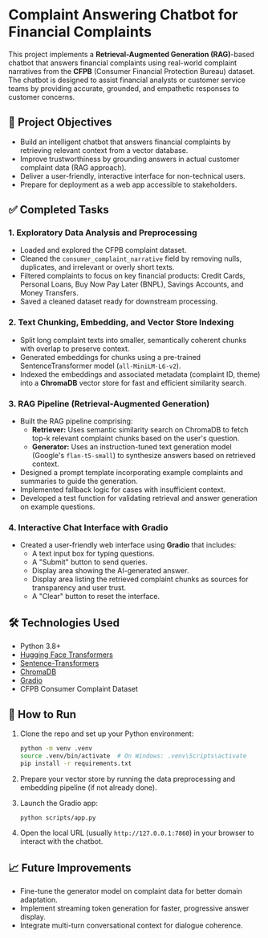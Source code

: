 # Complaint Answering Chatbot for Financial Complaints

This project implements a **Retrieval-Augmented Generation (RAG)**-based chatbot that answers financial complaints using real-world complaint narratives from the **CFPB** (Consumer Financial Protection Bureau) dataset. The chatbot is designed to assist financial analysts or customer service teams by providing accurate, grounded, and empathetic responses to customer concerns.

## 📌 Project Objectives

- Build an intelligent chatbot that answers financial complaints by retrieving relevant context from a vector database.
- Improve trustworthiness by grounding answers in actual customer complaint data (RAG approach).
- Deliver a user-friendly, interactive interface for non-technical users.
- Prepare for deployment as a web app accessible to stakeholders.

## ✅ Completed Tasks

### 1. Exploratory Data Analysis and Preprocessing

- Loaded and explored the CFPB complaint dataset.
- Cleaned the `consumer_complaint_narrative` field by removing nulls, duplicates, and irrelevant or overly short texts.
- Filtered complaints to focus on key financial products: Credit Cards, Personal Loans, Buy Now Pay Later (BNPL), Savings Accounts, and Money Transfers.
- Saved a cleaned dataset ready for downstream processing.

### 2. Text Chunking, Embedding, and Vector Store Indexing

- Split long complaint texts into smaller, semantically coherent chunks with overlap to preserve context.
- Generated embeddings for chunks using a pre-trained SentenceTransformer model (`all-MiniLM-L6-v2`).
- Indexed the embeddings and associated metadata (complaint ID, theme) into a **ChromaDB** vector store for fast and efficient similarity search.

### 3. RAG Pipeline (Retrieval-Augmented Generation)

- Built the RAG pipeline comprising:
  - **Retriever:** Uses semantic similarity search on ChromaDB to fetch top-k relevant complaint chunks based on the user's question.
  - **Generator:** Uses an instruction-tuned text generation model (Google's `flan-t5-small`) to synthesize answers based on retrieved context.
- Designed a prompt template incorporating example complaints and summaries to guide the generation.
- Implemented fallback logic for cases with insufficient context.
- Developed a test function for validating retrieval and answer generation on example questions.

### 4. Interactive Chat Interface with Gradio

- Created a user-friendly web interface using **Gradio** that includes:
  - A text input box for typing questions.
  - A "Submit" button to send queries.
  - Display area showing the AI-generated answer.
  - Display area listing the retrieved complaint chunks as sources for transparency and user trust.
  - A "Clear" button to reset the interface.

## 🛠️ Technologies Used

- Python 3.8+
- [Hugging Face Transformers](https://huggingface.co/transformers/)
- [Sentence-Transformers](https://www.sbert.net/)
- [ChromaDB](https://docs.trychroma.com/)
- [Gradio](https://gradio.app/)
- CFPB Consumer Complaint Dataset

## 🚀 How to Run

1. Clone the repo and set up your Python environment:
    ```bash
    python -m venv .venv
    source .venv/bin/activate  # On Windows: .venv\Scripts\activate
    pip install -r requirements.txt
    ```

2. Prepare your vector store by running the data preprocessing and embedding pipeline (if not already done).

3. Launch the Gradio app:
    ```bash
    python scripts/app.py
    ```

4. Open the local URL (usually `http://127.0.0.1:7860`) in your browser to interact with the chatbot.


## 📈 Future Improvements

- Fine-tune the generator model on complaint data for better domain adaptation.
- Implement streaming token generation for faster, progressive answer display.
- Integrate multi-turn conversational context for dialogue coherence.
